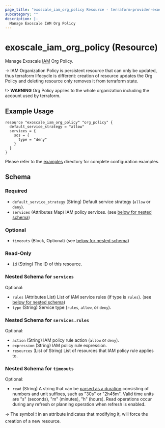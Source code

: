 ```yaml
---
page_title: "exoscale_iam_org_policy Resource - terraform-provider-exoscale"
subcategory: ""
description: |-
  Manage Exoscale IAM Org Policy
---
```


# exoscale_iam_org_policy (Resource)

Manage Exoscale [IAM](https://community.exoscale.com/documentation/iam/) Org Policy.

-> IAM Organization Policy is persistent resource that can only be updated, thus terraform lifecycle is different: creation of resource updates the Org Policy and deleting resource only removes it from terraform state.

!> **WARNING** Org Policy applies to the whole organization including the account used by terraform.

## Example Usage

```hcl
resource "exoscale_iam_org_policy" "org_policy" {
  default_service_strategy = "allow"
  services = {
    sos = {
      type = "deny"
    }
  }
}
```

Please refer to the [examples](https://github.com/exoscale/terraform-provider-exoscale/tree/master/examples/)
directory for complete configuration examples.

<!-- schema generated by tfplugindocs -->
## Schema

### Required

- `default_service_strategy` (String) Default service strategy (`allow` or `deny`).
- `services` (Attributes Map) IAM policy services. (see [below for nested schema](#nestedatt--services))

### Optional

- `timeouts` (Block, Optional) (see [below for nested schema](#nestedblock--timeouts))

### Read-Only

- `id` (String) The ID of this resource.

<a id="nestedatt--services"></a>
### Nested Schema for `services`

Optional:

- `rules` (Attributes List) List of IAM service rules (if type is `rules`). (see [below for nested schema](#nestedatt--services--rules))
- `type` (String) Service type (`rules`, `allow`, or `deny`).

<a id="nestedatt--services--rules"></a>
### Nested Schema for `services.rules`

Optional:

- `action` (String) IAM policy rule action (`allow` or `deny`).
- `expression` (String) IAM policy rule expression.
- `resources` (List of String) List of resources that IAM policy rule applies to.



<a id="nestedblock--timeouts"></a>
### Nested Schema for `timeouts`

Optional:

- `read` (String) A string that can be [parsed as a duration](https://pkg.go.dev/time#ParseDuration) consisting of numbers and unit suffixes, such as "30s" or "2h45m". Valid time units are "s" (seconds), "m" (minutes), "h" (hours). Read operations occur during any refresh or planning operation when refresh is enabled.

-> The symbol ❗ in an attribute indicates that modifying it, will force the creation of a new resource.


